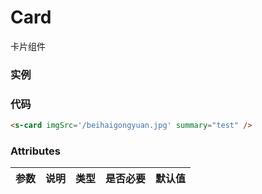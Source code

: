 # Card
卡片组件

### 实例
<s-card imgSrc='/beihaigongyuan.jpg' summary="test" />

### 代码
```html
<s-card imgSrc='/beihaigongyuan.jpg' summary="test" />
```

### Attributes
|参数|说明|类型|是否必要|默认值|
|---|---|---|---|---|
